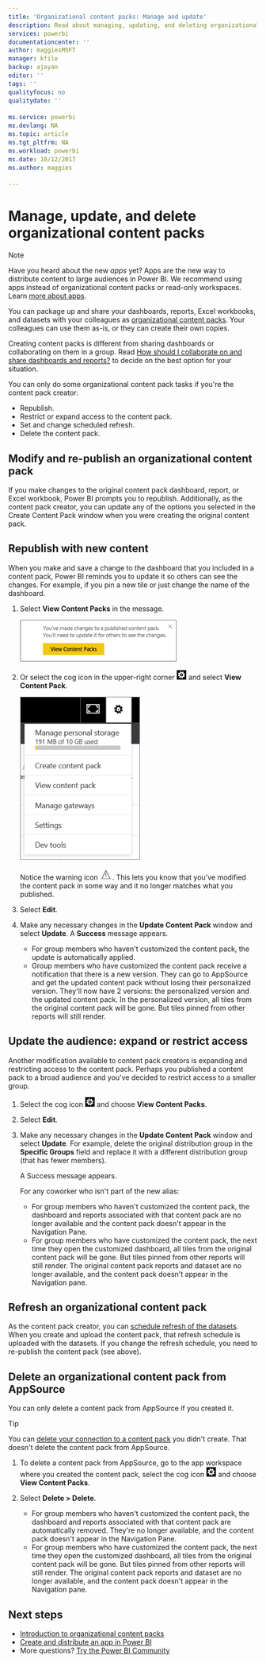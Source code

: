 ```yaml
---
title: 'Organizational content packs: Manage and update'
description: Read about managing, updating, and deleting organizational content packs in Power BI.
services: powerbi
documentationcenter: ''
author: maggiesMSFT
manager: kfile
backup: ajayan
editor: ''
tags: ''
qualityfocus: no
qualitydate: ''

ms.service: powerbi
ms.devlang: NA
ms.topic: article
ms.tgt_pltfrm: NA
ms.workload: powerbi
ms.date: 10/12/2017
ms.author: maggies

---
```

# Manage, update, and delete organizational content packs
> [!NOTE]
> Have you heard about the new *apps* yet? Apps are the new way to distribute content to large audiences in Power BI. We recommend using apps instead of organizational content packs or read-only workspaces. Learn [more about apps](service-install-use-apps.md).
> 
> 

You can package up and share your dashboards, reports, Excel workbooks, and datasets with your colleagues as [organizational content packs](service-organizational-content-pack-introduction.md). Your colleagues can use them as-is, or they can create their own copies.

Creating content packs is different from sharing dashboards or collaborating on them in a group. Read [How should I collaborate on and share dashboards and reports?](service-how-to-collaborate-distribute-dashboards-reports.md) to decide on the best option for your situation.

You can only do some organizational content pack tasks if you're the content pack creator:

* Republish.
* Restrict or expand access to the content pack.
* Set and change scheduled refresh.
* Delete the content pack.

## Modify and re-publish an organizational content pack
If you make changes to the original content pack dashboard, report, or Excel workbook, Power BI prompts you to republish. Additionally, as the content pack creator, you can update any of the options you selected in the Create Content Pack window when you were creating the original content pack. 

## Republish with new content
When you make and save a change to the dashboard that you included in a content pack, Power BI reminds you to update it so others can see the changes. For example, if you pin a new tile or just change the name of the dashboard.

1. Select **View Content Packs** in the message.
   
   ![](media/service-organizational-content-pack-manage-update-delete/pbi_contpkchangesmessage.png)
2. Or select the cog icon in the upper-right corner ![](media/service-organizational-content-pack-manage-update-delete/cog.png) and select **View Content Pack**.
   
   ![](media/service-organizational-content-pack-manage-update-delete/pbi_contpkview.png)
   
   Notice the warning icon ![](media/service-organizational-content-pack-manage-update-delete/pbi_contpkwarningicon.png).  This lets you know that you've modified the content pack in some way and it no longer matches what you published.
3. Select **Edit**.  
4. Make any necessary changes in the **Update Content Pack** window and select **Update**. A **Success** message appears.
   
   * For group members who haven't customized the content pack, the update is automatically applied.
   * Group members who have customized the content pack receive a notification that there is a new version.  They can go to AppSource and get the updated content pack without losing their personalized version.  They'll now have 2 versions: the personalized version and the updated content pack.  In the personalized version, all tiles from the original content pack will be gone.  But tiles pinned from other reports will still render.    

## Update the audience: expand or restrict access
Another modification available to content pack creators is expanding and restricting access to the content pack.  Perhaps you published a content pack to a broad audience and you've decided to restrict access to a smaller group.  

1. Select the cog icon ![](media/service-organizational-content-pack-manage-update-delete/cog.png) and choose **View Content Packs**.
2. Select **Edit**. 
3. Make any necessary changes in the **Update Content Pack** window and select **Update**. For example, delete the original distribution group in the **Specific Groups** field and replace it with a different distribution group (that has fewer members).
   
   A Success message appears.
   
   For any coworker who isn't part of the new alias:
   
   * For group members who haven't customized the content pack, the dashboard and reports associated with that content pack are no longer available and the content pack doesn't appear in the Navigation Pane.
   * For group members who have customized the content pack, the next time they open the customized dashboard, all tiles from the original content pack will be gone.  But tiles pinned from other reports will still render. The original content pack reports and dataset are no longer available, and the content pack doesn't appear in the Navigation pane.   

## Refresh an organizational content pack
As the content pack creator, you can [schedule refresh of the datasets](refresh-data.md).  When you create and upload the content pack, that refresh schedule is uploaded with the datasets. If you change the refresh schedule, you need to re-publish the content pack (see above).

## Delete an organizational content pack from AppSource
You can only delete a content pack from AppSource if you created it. 

> [!TIP]
> You can [delete your connection to a content pack](service-organizational-content-pack-disconnect.md) you didn't create. That doesn't delete the content pack from AppSource.
> 
> 

1. To delete a content pack from AppSource, go to the app workspace where you created the content pack, select the cog icon ![](media/service-organizational-content-pack-manage-update-delete/cog.png) and choose **View Content Packs**.
2. Select **Delete \> Delete**. 
   
   * For group members who haven't customized the content pack, the dashboard and reports associated with that content pack are automatically removed. They're no longer available, and the content pack doesn't appear in the Navigation Pane.
   * For group members who have customized the content pack, the next time they open the customized dashboard, all tiles from the original content pack will be gone.  But tiles pinned from other reports will still render. The original content pack reports and dataset are no longer available, and the content pack doesn't appear in the Navigation pane.   

## Next steps
* [Introduction to organizational content packs](service-organizational-content-pack-introduction.md)
* [Create and distribute an app in Power BI](service-create-distribute-apps.md) 
* More questions? [Try the Power BI Community](http://community.powerbi.com/)


